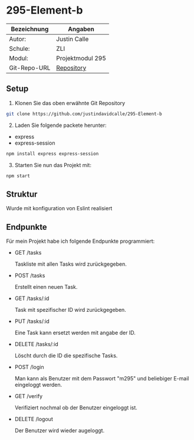 # 295-Element-b
 Bezeichnung    | Angaben               |
| --------------| ---------------       |
| Autor:        | Justin Calle          |
| Schule:       | ZLI                   |
| Modul:        | Projektmodul 295      |     
| Git-Repo-URL  | [Repository](https://github.com/justindavidcalle/295-Element-b) |

## Setup
1. Klonen Sie das oben erwähnte Git Repository 

```sh
git clone https://github.com/justindavidcalle/295-Element-b
```

2. Laden Sie folgende packete herunter:
* express
* express-session

```sh
npm install express express-session
```

3. Starten Sie nun das Projekt mit:
```sh
npm start
```
## Struktur

Wurde mit konfiguration von Eslint realisiert

## Endpunkte
Für mein Projekt habe ich folgende Endpunkte programmiert:

* GET /tasks

    Taskliste mit allen Tasks wird zurückgegeben.

* POST /tasks

    Erstellt einen neuen Task.

* GET /tasks/:id

    Task mit spezifischer ID wird zurückgegeben.

* PUT /tasks/:id

    Eine Task kann ersetzt werden mit angabe der ID.

* DELETE /tasks/:id

    Löscht durch die ID die spezifische Tasks.

* POST /login

    Man kann als Benutzer mit dem Passwort "m295" und beliebiger E-mail eingeloggt werden.

* GET /verify

    Verifiziert nochmal ob der Benutzer eingeloggt ist.

* DELETE /logout

    Der Benutzer wird wieder augeloggt.

